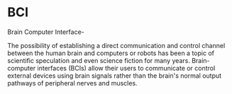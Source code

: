 # BCI
Brain Computer Interface-

The possibility of establishing a direct communication and control channel between the human brain and computers or robots has been a topic of scientific speculation and even science fiction for many years. Brain-computer interfaces (BCIs) allow their users to communicate or control external devices using brain signals rather than the brain's normal output pathways of peripheral nerves and muscles. 
